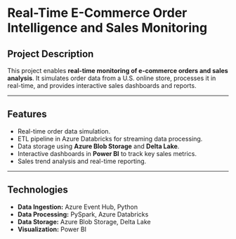 # Real-Time E-Commerce Order Intelligence and Sales Monitoring

## Project Description
This project enables **real-time monitoring of e-commerce orders and sales analysis**. It simulates order data from a U.S. online store, processes it in real-time, and provides interactive sales dashboards and reports.

---

## Features
- Real-time order data simulation.  
- ETL pipeline in Azure Databricks for streaming data processing.  
- Data storage using **Azure Blob Storage** and **Delta Lake**.  
- Interactive dashboards in **Power BI** to track key sales metrics.  
- Sales trend analysis and real-time reporting.

---

## Technologies
- **Data Ingestion:** Azure Event Hub, Python  
- **Data Processing:** PySpark, Azure Databricks  
- **Data Storage:** Azure Blob Storage, Delta Lake  
- **Visualization:** Power BI  


